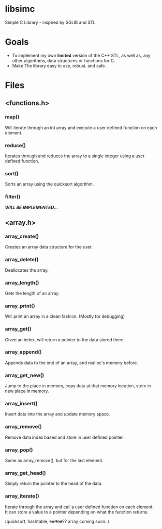 # libsimc
Simple C Library - inspired by SGLIB and STL

# Goals
* To implement my own __limited__ version of the C++ STL, as well as, any other algorithms, data structures or functions for C.
* Make The library easy to use, robust, and safe.

# Files
## <functions.h>
### map()
Will iterate through an int array and execute a user defined function on each element.
### reduce()
Iterates through and reduces the array to a single integer using a user defined function.
### sort()
Sorts an array using the quicksort algorithm.
### filter()
**_WILL BE IMPLEMENTED..._**

## <array.h>
### array_create()
Creates an array data structure for the user.
### array_delete()
Deallocates the array.
### array_length()
Gets the length of an array.
### array_print()
Will print an array in a clean fashion. (Mostly for debugging)
### array_get()
Given an index, will return a pointer to the data stored there.
### array_append()
Appends data to the end of an array, and realloc's memory before.
### array_get_new()
Jump to the place in memory, copy data at that memory location, store in new place in memory.
### array_insert()
Insert data into the array and update memory space.
### array_remove()
Remove data index based and store in user defined pointer.
### array_pop()
Same as array_remove(), but for the last element.
### array_get_head()
Simply return the pointer to the head of the data.
### array_iterate()
Iterate through the array and call a user defined function on each element.  
It can store a value to a pointer depending on what the function returns.


(quicksort, hashtable, ~~sorted~~?? array coming soon..)

